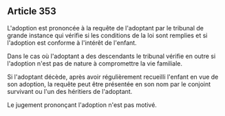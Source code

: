 Article 353
----
L'adoption est prononcée à la requête de l'adoptant par le tribunal de grande
instance qui vérifie si les conditions de la loi sont remplies et si l'adoption
est conforme à l'intérêt de l'enfant.

Dans le cas où l'adoptant a des descendants le tribunal vérifie en outre si
l'adoption n'est pas de nature à compromettre la vie familiale.

Si l'adoptant décède, après avoir régulièrement recueilli l'enfant en vue de son
adoption, la requête peut être présentée en son nom par le conjoint survivant ou
l'un des héritiers de l'adoptant.

Le jugement prononçant l'adoption n'est pas motivé.
